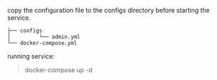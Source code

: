 
copy the configuration file to the configs directory before starting the service.

```
├── configs
│         └── admin.yml
└── docker-compose.yml
```

running service:

> docker-compose up -d
